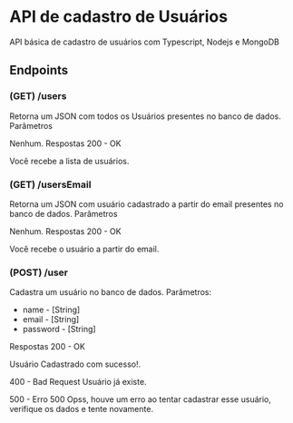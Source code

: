 
# API de cadastro de Usuários
API básica de cadastro de usuários com Typescript, Nodejs e MongoDB


## Endpoints

### (GET) /users

Retorna um JSON com todos os Usuários presentes no banco de dados.
Parâmetros

Nenhum.
Respostas
200 - OK

Você recebe a lista de usuários.

### (GET) /usersEmail

Retorna um JSON com usuário cadastrado a partir do email presentes no banco de dados.
Parâmetros

Nenhum.
Respostas
200 - OK

Você recebe o usuário a partir do email.

### (POST) /user

Cadastra um usuário no banco de dados.
Parâmetros:

- name - [String]
- email  - [String] 
- password - [String] 

Respostas
200 - OK

Usuário Cadastrado com sucesso!.

400 - Bad Request
Usuário já existe.

500 - Erro 500
Opss, houve um erro ao tentar cadastrar esse usuário, verifique os dados e tente novamente.

